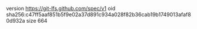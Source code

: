 version https://git-lfs.github.com/spec/v1
oid sha256:c47ff5aaf851b5f9e02a37d891c934a028f82b36cab19b1749013afaf80d932a
size 664
